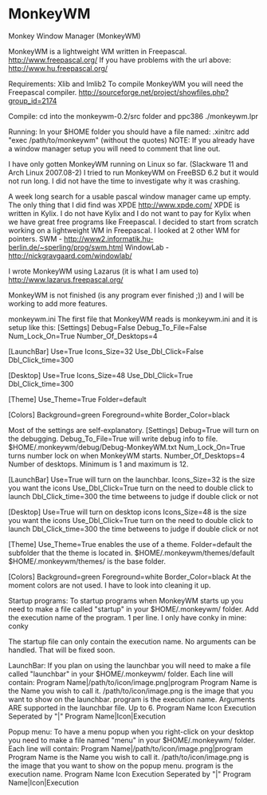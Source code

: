 # MonkeyWM
Monkey Window Manager (MonkeyWM)

MonkeyWM is a lightweight WM written in Freepascal.
http://www.freepascal.org/
If you have problems with the url above:
http://www.hu.freepascal.org/

Requirements:
Xlib and Imlib2
To compile MonkeyWM you will need the Freepascal compiler.
http://sourceforge.net/project/showfiles.php?group_id=2174

Compile:
cd into the monkeywm-0.2/src folder and
ppc386 ./monkeywm.lpr

Running:
In your $HOME folder you should have a file named: .xinitrc
add "exec /path/to/monkeywm" (without the quotes)
NOTE: If you already have a window manager setup you will need to
comment that line out.

I have only gotten MonkeyWM running on Linux so far. (Slackware 11
and Arch Linux 2007.08-2)
I tried to run MonkeyWM on FreeBSD 6.2 but it would not run long.
I did not have the time to investigate why it was crashing.

A week long search for a usable pascal window manager came up empty.
The only thing that I did find was XPDE
http://www.xpde.com/
XPDE is written in Kylix. I do not have Kylix and I do not want to
pay for Kylix when we have great free programs like Freepascal.
I decided to start from scratch working on a lightweight WM in Freepascal.
I looked at 2 other WM for pointers.
SWM - http://www2.informatik.hu-berlin.de/~sperling/prog/swm.html
WindowLab - http://nickgravgaard.com/windowlab/

I wrote MonkeyWM using Lazarus (it is what I am used to)
http://www.lazarus.freepascal.org/

MonkeyWM is not finished (is any program ever finished ;)) and
I will be working to add more features.

monkeywm.ini
The first file that MonkeyWM reads is monkeywm.ini and it is setup
like this:
[Settings]
Debug=False
Debug_To_File=False
Num_Lock_On=True
Number_Of_Desktops=4

[LaunchBar]
Use=True
Icons_Size=32
Use_Dbl_Click=False
Dbl_Click_time=300

[Desktop]
Use=True
Icons_Size=48
Use_Dbl_Click=True
Dbl_Click_time=300

[Theme]
Use_Theme=True
Folder=default

[Colors]
Background=green
Foreground=white
Border_Color=black

Most of the settings are self-explanatory.
[Settings]
Debug=True will turn on the debugging.
Debug_To_File=True will write debug info to file. $HOME/.monkeywm/debug/Debug-MonkeyWM.txt
Num_Lock_On=True turns number lock on when MonkeyWM starts.
Number_Of_Desktops=4 Number of desktops. Minimum is 1 and maximum is 12.

[LaunchBar]
Use=True will turn on the launchbar.
Icons_Size=32 is the size you want the icons
Use_Dbl_Click=True turn on the need to double click to launch 
Dbl_Click_time=300 the time betweens to judge if double click or not

[Desktop]
Use=True will turn on desktop icons
Icons_Size=48 is the size you want the icons
Use_Dbl_Click=True turn on the need to double click to launch 
Dbl_Click_time=300 the time betweens to judge if double click or not

[Theme]
Use_Theme=True enables the use of a theme.
Folder=default the subfolder that the theme is located in.
  $HOME/.monkeywm/themes/default
  $HOME/.monkeywm/themes/ is the base folder.

[Colors]
Background=green
Foreground=white
Border_Color=black
  At the moment colors are not used. I have to look into cleaning it up.


Startup programs:
To startup programs when MonkeyWM starts up you need to make a file
called "startup" in your $HOME/.monkeywm/ folder.
Add the execution name of the program. 1 per line.
I only have conky in mine:
conky

The startup file can only contain the execution name.
No arguments can be handled. That will be fixed soon.

LaunchBar:
If you plan on using the launchbar you will need to make a file called "launchbar"
in your $HOME/.monkeywm/ folder.
Each line will contain:
Program Name|/path/to/icon/image.png|program
Program Name is the Name you wish to call it.
/path/to/icon/image.png is the image that you want to show on the launchbar.
program is the execution name. Arguments ARE supported in the launchbar file. Up to 6.
Program Name
Icon
Execution
Seperated by "|"
Program Name|Icon|Execution

Popup menu:
To have a menu popup when you right-click on your desktop you need to make
a file named "menu" in your $HOME/.monkeywm/ folder.
Each line will contain:
Program Name|/path/to/icon/image.png|program
Program Name is the Name you wish to call it.
/path/to/icon/image.png is the image that you want to show on the popup menu.
program is the execution name.
Program Name
Icon
Execution
Seperated by "|"
Program Name|Icon|Execution



